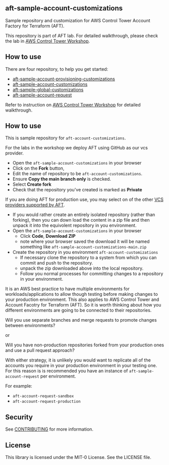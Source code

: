## aft-sample-account-customizations

Sample repository and customization for AWS Control Tower Account Factory for Terraform (AFT).

This repository is part of AFT lab. For detailed walkthrough, please check the lab in [AWS Control Tower Workshop](https://catalog.workshops.aws/control-tower/en-US/customization/aft).

## How to use 

There are four repository, to help you get started:
- [aft-sample-account-provisioning-customizations](https://github.com/aws-samples/aft-sample-account-provisioning-customizations)
- [aft-sample-account-customizations](https://github.com/aws-samples/aft-sample-account-customizations)
- [aft-sample-global-customizations](https://github.com/aws-samples/aft-sample-global-customizations)
- [aft-sample-account-request](https://github.com/aws-samples/aft-sample-account-request)

Refer to instruction on [AWS Control Tower Workshop](https://catalog.workshops.aws/control-tower/en-US/customization/aft/) for detailed walkthrough.

## How to use

This is sample repository for `aft-account-customizations`. 

For the labs in the workshop we deploy AFT using GitHub as our vcs provider.
- Open the `aft-sample-account-customizations` in your browser 
 - Click on the **Fork** button,
 - Edit the name of repository to be `aft-account-customizations`.
 - Ensure **Copy the main branch only** is checked.
 - Select **Create fork**
 - Check that the repository you've created is marked as **Private**

If you are doing AFT for production use, you may select on of the other [VCS providers supported by AFT](https://docs.aws.amazon.com/controltower/latest/userguide/aft-alternative-vcs.html).
- If you would rather create an entirely isolated repository (rather than forking), then you can down load the content in a zip file and then unpack it into the equivolent repository in you environment.
 - Open the `aft-sample-account-customizations` in your browser
   - Click **Code**, **Download ZIP**
   - note where your browser saved the download it will be named something like `aft-sample-account-customizations-main.zip`
 - Create the repository in you environment `aft-account-customizations`
   - If necessary clone the repository to a system from which you can commit and push to the repository.
   - unpack the zip downloaded above into the local repository.
   - Follow you normal processes for committing changes to a repository in your environment.

It is an AWS best practice to have multiple environments for workloads/applications to allow though testing before making changes to your production environment. This also applies to AWS Control Tower and Account Facotry for Terraform (AFT). So it is worth thinking about how you different environments are going to be connected to their repositories.

Will you use separate branches and merge requests to promote changes between environments?

or 

Will you have non-production repositories forked from your production ones and use a pull request approach?

With either strategy, it is unlikely you would want to replicate all of the accounts you require in your production environment in your testing one. For this reason is is recommended you have an instance of `aft-sample-account-request` per environment.

For example:
- `aft-account-request-sandbox`
- `aft-account-request-production`

## Security

See [CONTRIBUTING](CONTRIBUTING.md#security-issue-notifications) for more information.

## License

This library is licensed under the MIT-0 License. See the LICENSE file.

